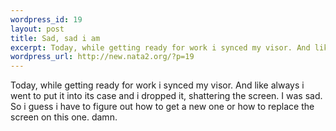 ```yaml
--- 
wordpress_id: 19
layout: post
title: Sad, sad i am
excerpt: Today, while getting ready for work i synced my visor. And like always i went to put it into its case and i dropped it, shattering the screen. I was sad. So i guess i have to figure out how to get a new one or how to replace the screen on this one. damn.
wordpress_url: http://new.nata2.org/?p=19
---
```

Today, while getting ready for work i synced my visor. And like always i went to put it into its case and i dropped it, shattering the screen. I was sad. So i guess i have to figure out how to get a new one or how to replace the screen on this one. damn.
